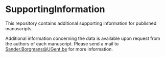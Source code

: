 # SupportingInformation
This repository contains additional supporting information for published manuscripts.

Additional information concerning the data is available upon request from the authors of each manuscript.
Please send a mail to Sander.Borgmans@UGent.be for more information.

